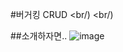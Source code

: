 #버거킹 CRUD
<br/)
<br/)

##소개하자면..
![image](https://github.com/user-attachments/assets/cd8a9f33-a52b-4388-bb8e-0aa8cb76a766)
